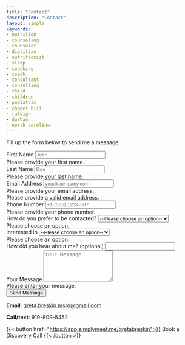 ```yaml
---
title: "Contact"
description: "Contact"
layout: simple
keywords:
- nutrition
- counseling
- counselor
- dietitian
- nutritionist
- sleep
- coaching
- coach
- consultant
- consulting
- child
- children
- pediatric
- chapel hill
- raleigh
- durham
- north carolina
---
```

<div class="flex items-center min-h-screen bg-gray-100 dark:bg-gray-900">
  <div class="container mx-auto">
    <div class="max-w-xl mx-auto my-10 bg-white p-5 rounded-md shadow-sm">
      <div class="text-center">
        <p class="text-gray-400 dark:text-gray-400">
          Fill up the form below to send me a message.
        </p>
      </div>
      <div class="m-7">
        <form netlify id="form" class="needs-validation" novalidate>
          <input type="hidden" name="access_key" value="ca6ed92b-92cc-4b10-a421-401a38ea6904" />
          <input type="hidden" name="subject" value="New Submission from Web3Forms" />
          <input type="checkbox" name="botcheck" id="" style="display: none;" />
          <div class="flex mb-6 space-x-4">
            <div class="w-full md:w-1/2">
              <label for="fname" class="block mb-2 text-sm text-gray-600 dark:text-gray-400">First Name</label>
              <input type="text" name="name" id="first_name" placeholder="John" required class="w-full px-3 py-2 placeholder-gray-300 border-2 border-gray-200 rounded-md focus:outline-none focus:ring focus:ring-indigo-100 focus:border-indigo-300" />
              <div class="empty-feedback invalid-feedback text-red-400 text-sm mt-1">
                Please provide your first name.
              </div>
            </div>
            <div class="w-full md:w-1/2">
              <label for="lname" class="block mb-2 text-sm text-gray-600 dark:text-gray-400">Last Name</label>
              <input type="text" name="last_name" id="lname" placeholder="Doe" required class="w-full px-3 py-2 placeholder-gray-300 border-2 border-gray-200 rounded-md focus:outline-none focus:ring focus:ring-indigo-100 focus:border-indigo-300" />
              <div class="empty-feedback invalid-feedback text-red-400 text-sm mt-1">
                Please provide your last name.
              </div>
            </div>
          </div>
          <div class="flex mb-6 space-x-4">
            <div class="w-full md:w-1/2">
              <label for="email" class="block mb-2 text-sm text-gray-600 dark:text-gray-400">Email Address</label>
              <input type="email" name="email" id="email" placeholder="you@company.com" required class="w-full px-3 py-2 placeholder-gray-300 border-2 border-gray-200 rounded-md focus:outline-none focus:ring focus:ring-indigo-100 focus:border-indigo-300" />
              <div class="empty-feedback text-red-400 text-sm mt-1">
                Please provide your email address.
              </div>
              <div class="invalid-feedback text-red-400 text-sm mt-1">
                Please provide a valid email address.
              </div>
            </div>
            <div class="w-full md:w-1/2">
              <label for="phone" class="block text-sm mb-2 text-gray-600 dark:text-gray-400">Phone Number</label>
              <input type="text" name="phone" id="phone" placeholder="+1 (555) 1234-567" required class="w-full px-3 py-2 placeholder-gray-300 border-2 border-gray-200 rounded-md focus:outline-none focus:ring focus:ring-indigo-100 focus:border-indigo-300" />
              <div class="empty-feedback invalid-feedback text-red-400 text-sm mt-1">
                Please provide your phone number.
              </div>
            </div>
          </div>
          <div class="mb-6">
            <label for="prefer" class="block mb-2 text-sm text-gray-600 dark:text-gray-400">How do you prefer to be contacted?</label>
            <select name="prefer" id="prefer" class="w-full px-3 py-2" required>
              <option value="">--Please choose an option--</option>
              <option>Email</option>
              <option>Phone</option>
              <option>Text</option>
            </select>
              <div class="empty-feedback invalid-feedback text-red-400 text-sm mt-1">
                Please choose an option.
              </div>
          </div>
          <div class="mb-6">
            <label for="what" class="block mb-2 text-sm text-gray-600 dark:text-gray-400">Interested in</label>
            <select name="what" id="what" class="w-full px-3 py-2" required>
              <option value="">--Please choose an option--</option>
              <option>Nutrition Counseling</option>
              <option>Sleep Consulting</option>
              <option>Speaking</option>
              <option>Press</option>
              <option>General Inquiry</option>
            </select>
              <div class="empty-feedback invalid-feedback text-red-400 text-sm mt-1">
                Please choose an option.
              </div>
          </div>
          <div class="mb-6">
            <label for="how_hear" class="block mb-2 text-sm text-gray-600 dark:text-gray-400">How did you hear about me? (optional)</label>
            <input type="text" name="how_hear" id="how_hear" placeholder="" class="w-full px-3 py-2 placeholder-gray-300 border-2 border-gray-200 rounded-md focus:outline-none focus:ring focus:ring-indigo-100 focus:border-indigo-300"></textarea>
          </div>
          <div class="mb-6">
            <label for="message" class="block mb-2 text-sm text-gray-600 dark:text-gray-400">Your Message</label>
            <textarea rows="5" name="message" id="message" placeholder="Your Message" class="w-full px-3 py-2 placeholder-gray-300 border-2 border-gray-200 rounded-md focus:outline-none focus:ring focus:ring-indigo-100 focus:border-indigo-300" required></textarea>
            <div class="empty-feedback invalid-feedback text-red-400 text-sm mt-1">
              Please enter your message.
            </div>
          </div>
          <div class="mb-6">
            <button type="submit" class="w-full px-3 py-4 text-white bg-indigo-500 rounded-md focus:bg-indigo-600 focus:outline-none">
              Send Message
            </button>
          </div>
          <p class="text-base text-center text-gray-400" id="result"></p>
        </form>
      </div>
    </div>
  </div>
</div>

<script>
(function () {
  "use strict";
  /*
   * Form Validation
   */
  // Fetch all the forms we want to apply custom validation styles to
  const forms = document.querySelectorAll(".needs-validation");
  const result = document.getElementById("result");
  // Loop over them and prevent submission
  Array.prototype.slice.call(forms).forEach(function (form) {
    form.addEventListener(
      "submit",
      function (event) {
        if (!form.checkValidity()) {
          event.preventDefault();
          event.stopPropagation();
          form.querySelectorAll(":invalid")[0].focus();
        } else {
          /*
           * Form Submission using fetch()
           */
          const formData = new FormData(form);
          event.preventDefault();
          event.stopPropagation();
          const object = {};
          formData.forEach((value, key) => {
            object[key] = value;
          });
          const json = JSON.stringify(object);
          result.innerHTML = "Please wait...";
          fetch("https://api.netlify.com/submit", {
            method: "POST",
            headers: {
              "Content-Type": "application/json",
              Accept: "application/json"
            },
            body: json
          })
            .then(async (response) => {
              let json = await response.json();
              if (response.status == 200) {
                result.innerHTML = json.message;
                result.classList.remove("text-gray-500");
                result.classList.add("text-green-500");
              } else {
                console.log(response);
                result.innerHTML = json.message;
                result.classList.remove("text-gray-500");
                result.classList.add("text-red-500");
              }
            })
            .catch((error) => {
              console.log(error);
              result.innerHTML = "Something went wrong!";
            })
            .then(function () {
              form.reset();
              form.classList.remove("was-validated");
              setTimeout(() => {
                result.style.display = "none";
              }, 5000);
            });
        }
        form.classList.add("was-validated");
      },
      false
    );
  });
})();
</script>

**Email**: greta.breskin.msrd@gmail.com

**Call/text**: 919-809-5452

{{< button href="https://app.simplymeet.me/gretabreskin">}}
Book a Discovery Call
{{< /button >}}